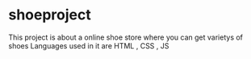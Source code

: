 # shoeproject
This project is about a online shoe store where you can get varietys of shoes 
Languages used in it are HTML , CSS , JS 
